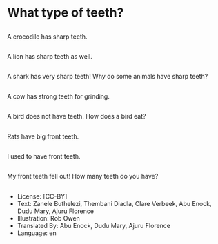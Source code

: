 # What type of teeth?

##
A crocodile has sharp
teeth.

##
A lion has sharp teeth
as well.

##
A shark has very sharp
teeth!
Why do some animals
have sharp teeth?

##
A cow has strong teeth
for grinding.

##
A bird does not have
teeth.
How does a bird eat?

##
Rats have big front
teeth.

##
I used to have front
teeth.

##
My front teeth fell out!
How many teeth do you
have?

##
* License: [CC-BY]
* Text: Zanele Buthelezi, Thembani Dladla, Clare Verbeek, Abu Enock, Dudu Mary, Ajuru Florence
* Illustration: Rob Owen
* Translated By: Abu Enock, Dudu Mary, Ajuru Florence
* Language: en
